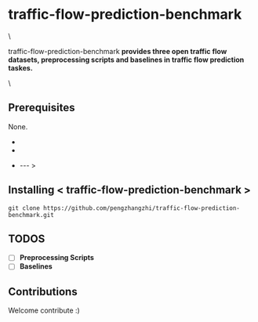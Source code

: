 # traffic-flow-prediction-benchmark

<!--- These are examples. See https://shields.io for others or to customize this set of shields. You might want to include dependencies, project status and licence info here --->\

traffic-flow-prediction-benchmark  **provides three open traffic flow datasets, preprocessing scripts and baselines in traffic flow prediction taskes.**

<!--- Additional line of information text about what the project does. Your introduction should be around 2 or 3 sentences. Don't go overboard, people won't read it. --->\

## Prerequisites

None.

<!--- Before you begin, ensure you have met the following requirements:
 These are just example requirements. Add, duplicate or remove as required --->

* <!---You have installed the latest version of `<coding_language/dependency/requirement_1>` --->

* <!--- You have a `<Windows/Linux/Mac>` machine. State which OS is supported/which is not. --->

* <!--- You have read `<guide/link/documentation_related_to_project>`.  --->

   --- >

## Installing < traffic-flow-prediction-benchmark >

`git clone https://github.com/pengzhangzhi/traffic-flow-prediction-benchmark.git`



## TODOS

- [ ] **Preprocessing Scripts**
- [ ] **Baselines**

## Contributions

Welcome contribute :) 

